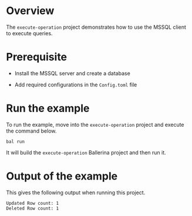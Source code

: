 # Overview

The `execute-operation` project demonstrates how to use the MSSQL client to execute queries.

# Prerequisite

* Install the MSSQL server and create a database

* Add required configurations in the `Config.toml` file

# Run the example

To run the example, move into the `execute-operation` project and execute the command below.

```shell
bal run
```
It will build the `execute-operation` Ballerina project and then run it.

# Output of the example

This gives the following output when running this project.

```shell
Updated Row count: 1
Deleted Row count: 1
```